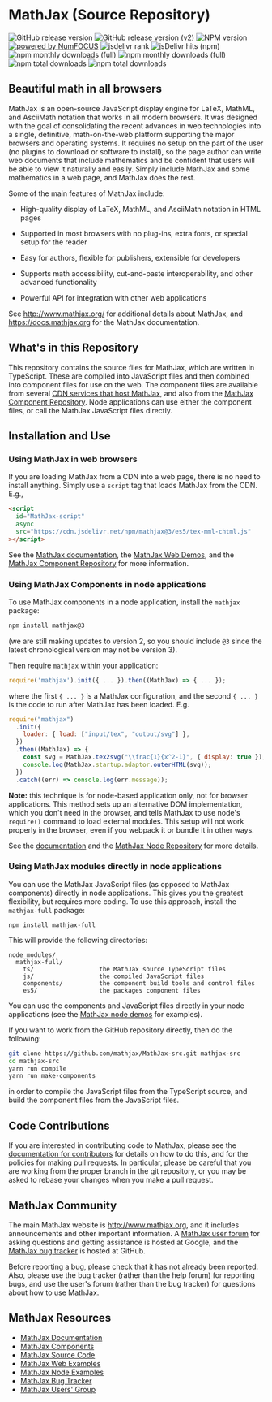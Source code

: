 # MathJax (Source Repository)

![GitHub release version](https://img.shields.io/github/v/release/mathjax/MathJax-src.svg?sort=semver)
![GitHub release version (v2)](https://img.shields.io/github/package-json/v/mathjax/MathJax/legacy-v2.svg?label=release-v2)
![NPM version](https://img.shields.io/npm/v/mathjax.svg?style=flat)
<a href="http://www.numfocus.org">![powered by NumFOCUS](https://img.shields.io/badge/powered%20by-NumFOCUS-orange.svg?style=flat)</a>
![jsdelivr rank](https://flat.badgen.net/jsdelivr/rank/npm/mathjax?color=green)
![jsDelivr hits (npm)](https://img.shields.io/jsdelivr/npm/hm/mathjax)
![npm monthly downloads (full)](https://img.shields.io/npm/dm/mathjax?label=npm)
![npm monthly downloads (full)](https://img.shields.io/npm/dm/mathjax-full?label=npm%20%28full%29)
![npm total downloads](https://img.shields.io/npm/dt/mathjax.svg?style=flat&label=npm%20total)
![npm total downloads](https://img.shields.io/npm/dt/mathjax-full.svg?style=flat&label=npm%20total%20%28full%29)

## Beautiful math in all browsers

MathJax is an open-source JavaScript display engine for LaTeX, MathML,
and AsciiMath notation that works in all modern browsers. It was
designed with the goal of consolidating the recent advances in web
technologies into a single, definitive, math-on-the-web platform
supporting the major browsers and operating systems. It requires no
setup on the part of the user (no plugins to download or software to
install), so the page author can write web documents that include
mathematics and be confident that users will be able to view it
naturally and easily. Simply include MathJax and some mathematics in
a web page, and MathJax does the rest.

Some of the main features of MathJax include:

- High-quality display of LaTeX, MathML, and AsciiMath notation in HTML pages

- Supported in most browsers with no plug-ins, extra fonts, or special
  setup for the reader

- Easy for authors, flexible for publishers, extensible for developers

- Supports math accessibility, cut-and-paste interoperability, and other
  advanced functionality

- Powerful API for integration with other web applications

See <http://www.mathjax.org/> for additional details about MathJax,
and <https://docs.mathjax.org> for the MathJax documentation.

## What's in this Repository

This repository contains the source files for MathJax, which are
written in TypeScript. These are compiled into JavaScript files and
then combined into component files for use on the web. The component
files are available from several [CDN services that host
MathJax](https://docs.mathjax.org/en/latest/web/start.html#using-mathjax-from-a-content-delivery-network-cdn),
and also from the [MathJax Component
Repository](https://github.com/mathjax/MathJax). Node applications
can use either the component files, or call the MathJax JavaScript
files directly.

## Installation and Use

### Using MathJax in web browsers

If you are loading MathJax from a CDN into a web page, there is no
need to install anything. Simply use a `script` tag that loads
MathJax from the CDN. E.g.,

```html
<script
  id="MathJax-script"
  async
  src="https://cdn.jsdelivr.net/npm/mathjax@3/es5/tex-mml-chtml.js"
></script>
```

See the [MathJax
documentation](https://docs.mathjax.org/en/latest/index.html#browser-components),
the [MathJax Web Demos](https://github.com/mathjax/MathJax-demos-web),
and the [MathJax Component
Repository](https://github.com/mathjax/MathJax-demos-web) for more information.

### Using MathJax Components in node applications

To use MathJax components in a node application, install the `mathjax` package:

```bash
npm install mathjax@3
```

(we are still making updates to version 2, so you should include `@3`
since the latest chronological version may not be version 3).

Then require `mathjax` within your application:

```javascript
require('mathjax').init({ ... }).then((MathJax) => { ... });
```

where the first `{ ... }` is a MathJax configuration, and the second
`{ ... }` is the code to run after MathJax has been loaded. E.g.

```javascript
require("mathjax")
  .init({
    loader: { load: ["input/tex", "output/svg"] },
  })
  .then((MathJax) => {
    const svg = MathJax.tex2svg("\\frac{1}{x^2-1}", { display: true });
    console.log(MathJax.startup.adaptor.outerHTML(svg));
  })
  .catch((err) => console.log(err.message));
```

**Note:** this technique is for node-based application only, not for
browser applications. This method sets up an alternative DOM
implementation, which you don't need in the browser, and tells MathJax
to use node's `require()` command to load external modules. This
setup will not work properly in the browser, even if you webpack it or
bundle it in other ways.

See the
[documentation](https://docs.mathjax.org/en/latest/index.html#server-nodejs)
and the [MathJax Node
Repository](https://github.com/mathjax/MathJax-demos-node) for more details.

### Using MathJax modules directly in node applications

You can use the MathJax JavaScript files (as opposed to MathJax
components) directly in node applications. This gives you the
greatest flexibility, but requires more coding. To use this approach,
install the `mathjax-full` package:

    npm install mathjax-full

This will provide the following directories:

    node_modules/
      mathjax-full/
        ts/                  the MathJax source TypeScript files
        js/                  the compiled JavaScript files
        components/          the component build tools and control files
        es5/                 the packages component files

You can use the components and JavaScript files directly in your node
applications (see the [MathJax node
demos](https://github.com/mathjax/MathJax-demos-node) for examples).

If you want to work from the GitHub repository directly, then do the following:

```bash
git clone https://github.com/mathjax/MathJax-src.git mathjax-src
cd mathjax-src
yarn run compile
yarn run make-components
```

in order to compile the JavaScript files from the TypeScript source,
and build the component files from the JavaScript files.

## Code Contributions

If you are interested in contributing code to MathJax, please see the
[documentation for contributors](CONTRIBUTING.md) for details on how
to do this, and for the policies for making pull requests. In
particular, please be careful that you are working from the proper
branch in the git repository, or you may be asked to rebase your
changes when you make a pull request.

## MathJax Community

The main MathJax website is <http://www.mathjax.org>, and it includes
announcements and other important information. A [MathJax user
forum](http://groups.google.com/group/mathjax-users) for asking
questions and getting assistance is hosted at Google, and the [MathJax
bug tracker](https://github.com/mathjax/MathJax/issues) is hosted
at GitHub.

Before reporting a bug, please check that it has not already been
reported. Also, please use the bug tracker (rather than the help
forum) for reporting bugs, and use the user's forum (rather than the
bug tracker) for questions about how to use MathJax.

## MathJax Resources

- [MathJax Documentation](https://docs.mathjax.org)
- [MathJax Components](https://github.com/mathjax/MathJax)
- [MathJax Source Code](https://github.com/mathjax/MathJax-src)
- [MathJax Web Examples](https://github.com/mathjax/MathJax-demos-web)
- [MathJax Node Examples](https://github.com/mathjax/MathJax-demos-node)
- [MathJax Bug Tracker](https://github.com/mathjax/MathJax/issues)
- [MathJax Users' Group](http://groups.google.com/group/mathjax-users)
